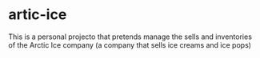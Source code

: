 # artic-ice
This is a personal projecto that pretends manage the sells and inventories of the Arctic Ice company (a company that sells ice creams and ice pops)
